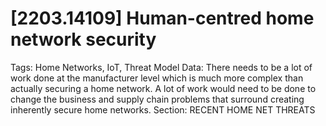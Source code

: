 # [2203.14109] Human-centred home network security

Tags: Home Networks, IoT, Threat Model
Data: There needs to be a lot of work done at the manufacturer level which is much more complex than actually securing a home network. A lot of work would need to be done to change the business and supply chain problems that surround creating inherently secure home networks.
Section: RECENT HOME NET THREATS